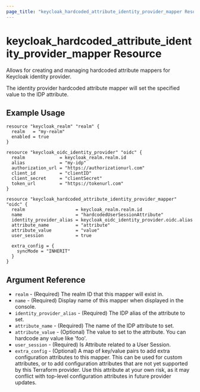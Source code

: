 ```yaml
---
page_title: "keycloak_hardcoded_attribute_identity_provider_mapper Resource"
---
```


# keycloak_hardcoded_attribute_identity_provider_mapper Resource

Allows for creating and managing hardcoded attribute mappers for Keycloak identity provider.

The identity provider hardcoded attribute mapper will set the specified value to the IDP attribute.

## Example Usage

```hcl
resource "keycloak_realm" "realm" {
  realm   = "my-realm"
  enabled = true
}

resource "keycloak_oidc_identity_provider" "oidc" {
  realm             = keycloak_realm.realm.id
  alias             = "my-idp"
  authorization_url = "https://authorizationurl.com"
  client_id         = "clientID"
  client_secret     = "clientSecret"
  token_url         = "https://tokenurl.com"
}

resource "keycloak_hardcoded_attribute_identity_provider_mapper" "oidc" {
  realm                   = keycloak_realm.realm.id
  name                    = "hardcodedUserSessionAttribute"
  identity_provider_alias = keycloak_oidc_identity_provider.oidc.alias
  attribute_name          = "attribute"
  attribute_value         = "value"
  user_session            = true

  extra_config = {
    syncMode = "INHERIT"
  }
}
```

## Argument Reference

- `realm` - (Required) The realm ID that this mapper will exist in.
- `name` - (Required) Display name of this mapper when displayed in the console.
- `identity_provider_alias` - (Required) The IDP alias of the attribute to set.
- `attribute_name` - (Required) The name of the IDP attribute to set.
- `attribute_value` - (Optional) The value to set to the attribute. You can hardcode any value like 'foo'.
- `user_session` - (Required) Is Attribute related to a User Session.
- `extra_config` - (Optional) A map of key/value pairs to add extra configuration attributes to this mapper. This can be used for custom attributes, or to add configuration attributes that are not yet supported by this Terraform provider. Use this attribute at your own risk, as it may conflict with top-level configuration attributes in future provider updates.
